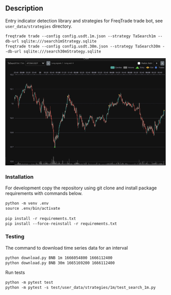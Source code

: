 ## Description

Entry indicator detection library and strategies for FreqTrade trade bot, see `user_data/strategies` directory.  

```
freqtrade trade --config config.usdt.1m.json --strategy TaSearch1m --db-url sqlite:///search1mStrategy.sqlite
freqtrade trade --config config.usdt.30m.json --strategy TaSearch30m --db-url sqlite:///search30mStrategy.sqlite
```

![model predict](doc/freqtrade_1m.png)

### Installation

For development copy the repository using git clone and install package requirements with commands below.

```
python -m venv .env
source .env/bin/activate

pip install -r requirements.txt
pip install --force-reinstall -r requirements.txt
```

### Testing

The command to download time series data for an interval
```
python download.py BNB 1m 1666054800 1666112400
python download.py BNB 30m 1665169200 1666112400
```

Run tests
```
python -m pytest test
python -m pytest -s test/user_data/strategies/1m/test_search_1m.py
```